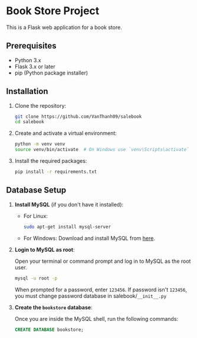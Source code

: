 # Book Store Project

This is a Flask web application for a book store.

## Prerequisites

- Python 3.x
- Flask 3.x or later
- pip (Python package installer)

## Installation

1. Clone the repository:

    ```sh
    git clone https://github.com/VanThanh09/salebook
    cd salebook
    ```

2. Create and activate a virtual environment:

    ```sh
    python -m venv venv
    source venv/bin/activate  # On Windows use `venv\Scripts\activate`
    ```

3. Install the required packages:

    ```sh
    pip install -r requirements.txt
    ```

## Database Setup
1. **Install MySQL** (if you don't have it installed):

    - For Linux:

        ```sh
        sudo apt-get install mysql-server
        ```

    - For Windows: Download and install MySQL from [here](https://dev.mysql.com/downloads/installer/).

2. **Login to MySQL as root**:
   
    Open your terminal or command prompt and log in to MySQL as the root user.

    ```sh
    mysql -u root -p
    ```

    When prompted for a password, enter `123456`.
    If password isn't `123456`, you must change password database in salebook/`__init__.py`

4. **Create the `bookstore` database**:

    Once you are inside the MySQL shell, run the following commands:

    ```sql
    CREATE DATABASE bookstore;
    ```    
